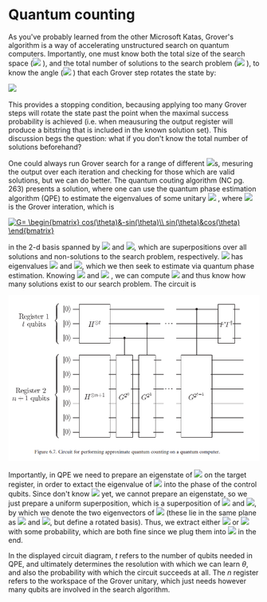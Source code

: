 # Quantum counting

As you've probably learned from the other Microsoft Katas, Grover's algorithm is a way of accelerating unstructured search on quantum computers.  Importantly, one must know both the total size of the search space (<img src="https://render.githubusercontent.com/render/math?math=N"> ), and the total number of solutions to the search problem (<img src="https://render.githubusercontent.com/render/math?math=M"> ), to know the angle (<img src="https://render.githubusercontent.com/render/math?math=\theta"> ) that each Grover step rotates the state by:

<img src="https://render.githubusercontent.com/render/math?math=\sin^2{\theta/2} = M/2N">

This provides a stopping condition, becausing applying too many Grover steps will rotate the state past the point when the maximal success probability is achieved (i.e. when meausuring the output register will produce a bitstring that is included in the known solution set).  This discussion begs the question: what if you don't know the total number of solutions beforehand?  


One could always run Grover search for a range of different <img src="https://render.githubusercontent.com/render/math?math=M">s, mesuring the output over each iteration and checking for those which are valid solutions, but we can do better.  The quantum couting algorithm (NC pg. 263) presents a solution, where one can use the quantum phase estimation algorithm (QPE) to estimate the eigenvalues of some unitary <img src="https://render.githubusercontent.com/render/math?math=U"> , where <img src="https://render.githubusercontent.com/render/math?math=U">  is the Grover interation, which is 

<a href="https://www.codecogs.com/eqnedit.php?latex=G=&space;\begin{bmatrix}&space;cos(\theta)&-sin(\theta)\\&space;sin(\theta)&cos(\theta)&space;\end{bmatrix}" target="_blank"><img src="https://latex.codecogs.com/gif.latex?G=&space;\begin{bmatrix}&space;cos(\theta)&-sin(\theta)\\&space;sin(\theta)&cos(\theta)&space;\end{bmatrix}" title="G= \begin{bmatrix} cos(\theta)&-sin(\theta)\\ sin(\theta)&cos(\theta) \end{bmatrix}" /></a>

in the 2-d basis spanned by <img src="https://render.githubusercontent.com/render/math?math=|\alpha\rangle"> and <img src="https://render.githubusercontent.com/render/math?math=|\beta\rangle">, which are superpositions over all solutions and non-solutions to the search problem, respectively.  <img src="https://render.githubusercontent.com/render/math?math=G">  has eigenvalues <img src="https://render.githubusercontent.com/render/math?math=e^{i\theta}"> and <img src="https://render.githubusercontent.com/render/math?math=e^{i(2\pi-\theta)}">, which we then seek to estimate via quantum phase estimation.  Knowing <img src="https://render.githubusercontent.com/render/math?math=\theta"> and <img src="https://render.githubusercontent.com/render/math?math=N"> , we can compute <img src="https://render.githubusercontent.com/render/math?math=M">  and thus know how many solutions exist to our search problem.  The circuit is 

![image](circuit.PNG)

Importantly, in QPE we need to prepare an eigenstate of <img src="https://render.githubusercontent.com/render/math?math=U">  on the target register, in order to extact the eigenvalue of <img src="https://render.githubusercontent.com/render/math?math=|u\rangle"> into the phase of the control qubits.  Since don't know <img src="https://render.githubusercontent.com/render/math?math=\theta"> yet, we cannot prepare an eigenstate, so we just prepare a uniform superposition, which is a superposition of <img src="https://render.githubusercontent.com/render/math?math=|a\rangle"> and <img src="https://render.githubusercontent.com/render/math?math=|b\rangle">, by which we denote the two eigenvectors of <img src="https://render.githubusercontent.com/render/math?math=U"> (these lie in the same plane as <img src="https://render.githubusercontent.com/render/math?math=|\alpha\rangle"> and <img src="https://render.githubusercontent.com/render/math?math=|\beta\rangle">, but define a rotated basis).  Thus, we extract either <img src="https://render.githubusercontent.com/render/math?math=\theta"> or <img src="https://render.githubusercontent.com/render/math?math=2\pi - \theta"> with some probability, which are both fine since we plug them into <img src="https://render.githubusercontent.com/render/math?math=\sin^2"> in the end.

In the displayed circuit diagram, $t$ refers to the number of qubits needed in QPE, and ultimately determines the resolution with which we can learn $\theta$, and also the probability with which the circuit succeeds at all.  The $n$ register refers to the workspace of the Grover unitary, which just needs however many qubits are involved in the search algorithm.
